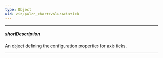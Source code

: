 ```yaml
---
type: Object
uid: viz/polar_chart:ValueAxistick
---
```

---
##### shortDescription
An object defining the configuration properties for axis ticks.

---
